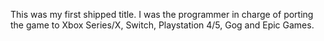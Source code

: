 This was my first shipped title. I was the programmer in charge of porting the game to Xbox Series/X, Switch, Playstation 4/5, Gog and Epic Games.